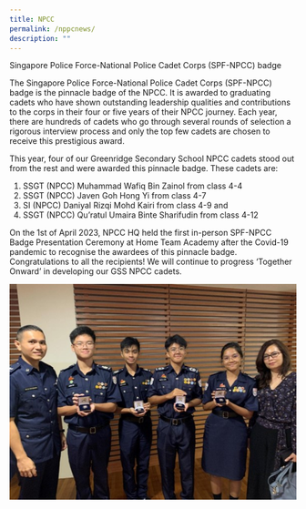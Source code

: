 ```yaml
---
title: NPCC
permalink: /nppcnews/
description: ""
---
```

Singapore Police Force-National Police Cadet Corps (SPF-NPCC) badge

The Singapore Police Force-National Police Cadet Corps (SPF-NPCC) badge is the pinnacle badge of the NPCC. It is awarded to graduating cadets who have shown outstanding leadership qualities and contributions to the corps in their four or five years of their NPCC journey. Each year, there are hundreds of cadets who go through several rounds of selection a rigorous interview process and only the top few cadets are chosen to receive this prestigious award.

This year, four of our Greenridge Secondary School NPCC cadets stood out from the rest and were awarded this pinnacle badge. These cadets are:

1.  SSGT (NPCC) Muhammad Wafiq Bin Zainol from class 4-4
2.  SSGT (NPCC) Javen Goh Hong Yi from class 4-7
3.  SI (NPCC) Daniyal Rizqi Mohd Kairi from class 4-9 and
4.  SSGT (NPCC) Qu’ratul Umaira Binte Sharifudin from class 4-12

On the 1st of April 2023, NPCC HQ held the first in-person SPF-NPCC Badge Presentation Ceremony at Home Team Academy after the Covid-19 pandemic to recognise the awardees of this pinnacle badge. Congratulations to all the recipients! We will continue to progress ‘Together Onward’ in developing our GSS NPCC cadets.  

![](/images/NPCC/npcc01.jpg)
